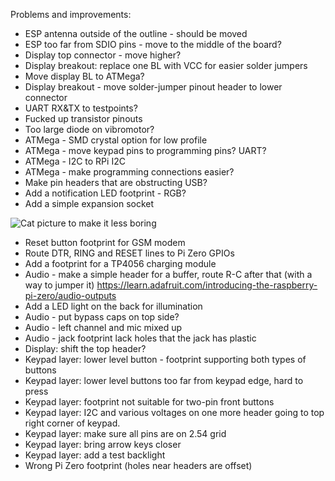 Problems and improvements:

* ESP antenna outside of the outline - should be moved
* ESP too far from SDIO pins - move to the middle of the board?
* Display top connector - move higher?
* Display breakout: replace one BL with VCC for easier solder jumpers
* Move display BL to ATMega?
* Display breakout - move solder-jumper pinout header to lower connector
* UART RX&TX to testpoints?
* Fucked up transistor pinouts
* Too large diode on vibromotor?
* ATMega - SMD crystal option for low profile
* ATMega - move keypad pins to programming pins? UART?
* ATMega - I2C to RPi I2C
* ATMega - make programming connections easier?
* Make pin headers that are obstructing USB?
* Add a notification LED footprint - RGB?
* Add a simple expansion socket

![Cat picture to make it less boring](https://static.pexels.com/photos/104827/cat-pet-animal-domestic-104827.jpeg)

* Reset button footprint for GSM modem
* Route DTR, RING and RESET lines to Pi Zero GPIOs
* Add a footprint for a TP4056 charging module
* Audio - make a simple header for a buffer, route R-C after that (with a way to jumper it) https://learn.adafruit.com/introducing-the-raspberry-pi-zero/audio-outputs
* Add a LED light on the back for illumination
* Audio - put bypass caps on top side?
* Audio - left channel and mic mixed up
* Audio - jack footprint lack holes that the jack has plastic 
* Display: shift the top header?
* Keypad layer: lower level button - footprint supporting both types of buttons
* Keypad layer: lower level buttons too far from keypad edge, hard to press
* Keypad layer: footprint not suitable for two-pin front buttons
* Keypad layer: I2C and various voltages on one more header going to top right corner of keypad.
* Keypad layer: make sure all pins are on 2.54 grid
* Keypad layer: bring arrow keys closer
* Keypad layer: add a test backlight
* Wrong Pi Zero footprint (holes near headers are offset)